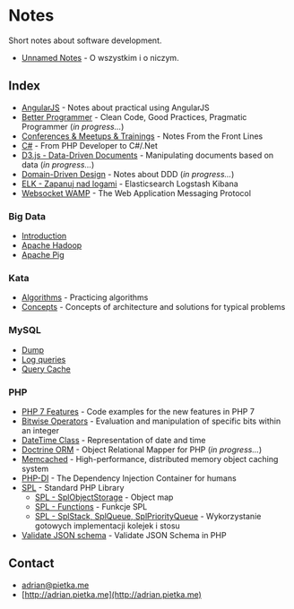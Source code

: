 # Notes

Short notes about software development.

- [Unnamed Notes](notes.md) - O wszystkim i o niczym.

## Index

- [AngularJS](angularjs.md) - Notes about practical using AngularJS
- [Better Programmer](better-programmer) - Clean Code, Good Practices, Pragmatic Programmer (*in progress...*)
- [Conferences & Meetups & Trainings](conferences-meetups-trainings) - Notes From the Front Lines
- [C#](csharp.md) - From PHP Developer to C#/.Net
- [D3.js - Data-Driven Documents](d3js) - Manipulating documents based on data (*in progress...*)
- [Domain-Driven Design](domain-driven-design) - Notes about DDD (*in progress...*)
- [ELK - Zapanuj nad logami](elk-zapanuj-nad-logami) - Elasticsearch Logstash Kibana
- [Websocket WAMP](https://github.com/adrianpietka/websocket-wamp) - The Web Application Messaging Protocol

### Big Data

- [Introduction](big-data-introduction/introduction.md)
- [Apache Hadoop](big-data-introduction/hadoop.md)
- [Apache Pig](big-data-introduction/pig.md)

### Kata

- [Algorithms](kata-algorithms) - Practicing algorithms
- [Concepts](kata-concepts) - Concepts of architecture and solutions for typical problems

### MySQL

- [Dump](mysql/dump.md)
- [Log queries](mysql/log-queries.md)
- [Query Cache](mysql/query-cache.md)

### PHP

- [PHP 7 Features](php-7-features) - Code examples for the new features in PHP 7
- [Bitwise Operators](php-bitwise-operators.md) - Evaluation and manipulation of specific bits within an integer
- [DateTime Class](php-datetime-class.md) - Representation of date and time
- [Doctrine ORM](php-doctrine-orm) - Object Relational Mapper for PHP (*in progress...*)
- [Memcached](php-memcached) - High-performance, distributed memory object caching system
- [PHP-DI](php-di) - The Dependency Injection Container for humans
- [SPL](php-spl) - Standard PHP Library
  - [SPL - SplObjectStorage](php-spl/spl-object-storage.md) - Object map
  - [SPL - Functions](php-spl/spl-functions.md) - Funkcje SPL
  - [SPL - SplStack, SplQueue, SplPriorityQueue](php-spl/spl-stack-queue-priorityqueue.md) - Wykorzystanie gotowych implementacji kolejek i stosu
- [Validate JSON schema](php-validate-json-schema.md) - Validate JSON Schema in PHP

## Contact

- [adrian@pietka.me](mailto:adrian@pietka.me)
- [http://adrian.pietka.me](http://adrian.pietka.me)
